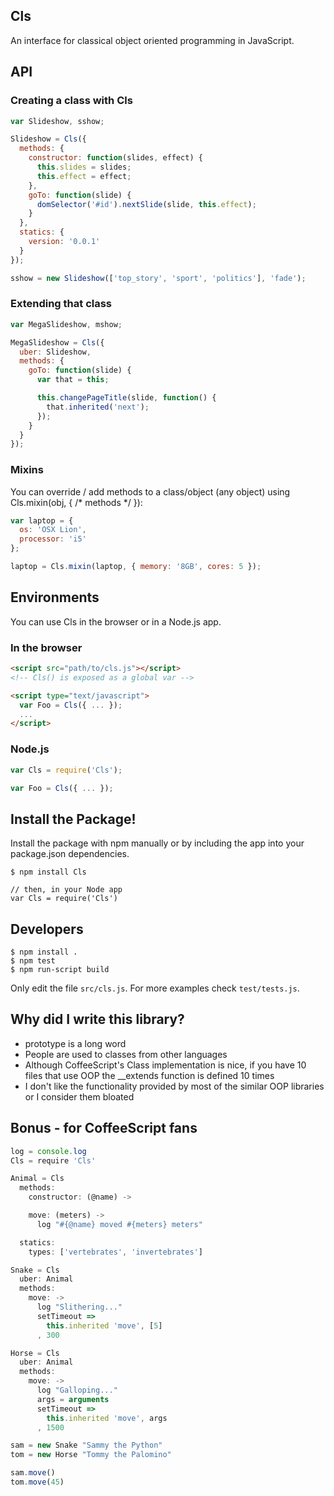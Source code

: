Cls
--------
An interface for classical object oriented programming in JavaScript.

API
---------
<h3>Creating a class with Cls</h3>

``` js
var Slideshow, sshow;

Slideshow = Cls({
  methods: {
    constructor: function(slides, effect) {
      this.slides = slides;
      this.effect = effect;
    },
    goTo: function(slide) {
      domSelector('#id').nextSlide(slide, this.effect);
    }
  },
  statics: {
    version: '0.0.1'
  }
});

sshow = new Slideshow(['top_story', 'sport', 'politics'], 'fade');
```

<h3>Extending that class</h3>

``` js
var MegaSlideshow, mshow;

MegaSlideshow = Cls({
  uber: Slideshow,
  methods: {
    goTo: function(slide) {
      var that = this;

      this.changePageTitle(slide, function() {
        that.inherited('next');
      });
    }
  }
});
```

<h3>Mixins</h3>

You can override / add methods to a class/object (any object) using Cls.mixin(obj, { /* methods */ }):

``` js
var laptop = {
  os: 'OSX Lion',
  processor: 'i5'
};

laptop = Cls.mixin(laptop, { memory: '8GB', cores: 5 });
```

Environments
------------
You can use Cls in the browser or in a Node.js app.

<h3>In the browser</h3>

``` html
<script src="path/to/cls.js"></script>
<!-- Cls() is exposed as a global var -->

<script type="text/javascript">
  var Foo = Cls({ ... });
  ...
</script>
```

<h3>Node.js</h3>

``` js
var Cls = require('Cls');

var Foo = Cls({ ... });
```

Install the Package!
--------------------
Install the package with npm manually or by including the app into your package.json dependencies.

    $ npm install Cls

    // then, in your Node app
    var Cls = require('Cls')

Developers
----------

    $ npm install .
    $ npm test
    $ npm run-script build

Only edit the file `src/cls.js`.
For more examples check `test/tests.js`.

Why did I write this library?
-----------------------------

- prototype is a long word
- People are used to classes from other languages
- Although CoffeeScript's Class implementation is nice, if you have 10 files that use OOP the __extends function is defined 10 times
- I don't like the functionality provided by most of the similar OOP libraries or I consider them bloated

Bonus - for CoffeeScript fans
-----------------------------
```js
log = console.log
Cls = require 'Cls'

Animal = Cls
  methods:
    constructor: (@name) ->

    move: (meters) ->
      log "#{@name} moved #{meters} meters"

  statics:
    types: ['vertebrates', 'invertebrates']

Snake = Cls
  uber: Animal
  methods:
    move: ->
      log "Slithering..."
      setTimeout =>
        this.inherited 'move', [5]
      , 300

Horse = Cls
  uber: Animal
  methods:
    move: ->
      log "Galloping..."
      args = arguments
      setTimeout =>
        this.inherited 'move', args
      , 1500

sam = new Snake "Sammy the Python"
tom = new Horse "Tommy the Palomino"

sam.move()
tom.move(45)
```
